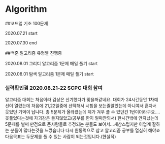# Algorithm
 
##코드업 기초 100문제

2020.07.21 start

2020.07.30 end

##백준 알고리즘 유형별 진행중

2020.08.01 그리디 알고리즘 1문제 매일 풀기 start

2020.08.01 탐색 알고리즘 1문제 매일 풀기 start

### 실력확인겸 2020.08.21-22 SCPC 대회 참여

알고리즘 대회는 처음이라 감상은 신기했다가 맞을꺼같네요.
대회가 24시간동안 1차예선이 열렸는데 처음에 21,22일중에 선택해서 시험을 보는줄알았는데 아니여서 혼자서 웃었던 기억이 납니다.
총 5문제가 올라왔는데 제가 겨우 풀 수 있던건 1번이더라구요....
못풀었다는것에 자괴감은 들지않았고(공부를 한지 얼마안되서)
한시간밖에 안지났는데 5문제를 벌써 만점으로 푼사람들로 추정되는 분들도 보여서...새삼스럽지만 이업계 잘하는 분들이 많다는것을 느꼈습니다
다시 원동력으로 삼고 알고리즘 공부를 열심히 해야죠 다음목표는 두문제를 풀 수 있는 사람이 되는것입니다.(현실적)






